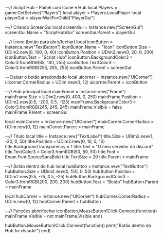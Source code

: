 --// Script Hub - Painel com Ícone e Hub
local Players = game:GetService("Players")
local player = Players.LocalPlayer
local playerGui = player:WaitForChild("PlayerGui")

--// Criando ScreenGui
local screenGui = Instance.new("ScreenGui")
screenGui.Name = "ScriptHubGui"
screenGui.Parent = playerGui

--// Ícone (botão para abrir/fechar)
local iconButton = Instance.new("TextButton")
iconButton.Name = "Icon"
iconButton.Size = UDim2.new(0, 100, 0, 40)
iconButton.Position = UDim2.new(0, 20, 0, 200)
iconButton.Text = "Script Hub"
iconButton.BackgroundColor3 = Color3.fromRGB(65, 130, 255)
iconButton.TextColor3 = Color3.fromRGB(255, 255, 255)
iconButton.Parent = screenGui

-- Deixar o botão arredondado
local uicorner = Instance.new("UICorner")
uicorner.CornerRadius = UDim.new(0, 12)
uicorner.Parent = iconButton

--// Hub principal
local mainFrame = Instance.new("Frame")
mainFrame.Size = UDim2.new(0, 400, 0, 250)
mainFrame.Position = UDim2.new(0.5, -200, 0.5, -125)
mainFrame.BackgroundColor3 = Color3.fromRGB(245, 245, 245)
mainFrame.Visible = false
mainFrame.Parent = screenGui

local mainCorner = Instance.new("UICorner")
mainCorner.CornerRadius = UDim.new(0, 12)
mainCorner.Parent = mainFrame

--// Título
local title = Instance.new("TextLabel")
title.Size = UDim2.new(1, -20, 0, 50)
title.Position = UDim2.new(0, 10, 0, 10)
title.BackgroundTransparency = 1
title.Text = "O meu servidor do discord"
title.TextColor3 = Color3.fromRGB(50, 50, 50)
title.Font = Enum.Font.SourceSansBold
title.TextSize = 20
title.Parent = mainFrame

--// Botão dentro do hub
local hubButton = Instance.new("TextButton")
hubButton.Size = UDim2.new(0, 150, 0, 50)
hubButton.Position = UDim2.new(0.5, -75, 0.5, -25)
hubButton.BackgroundColor3 = Color3.fromRGB(200, 200, 200)
hubButton.Text = "Botão"
hubButton.Parent = mainFrame

local hubCorner = Instance.new("UICorner")
hubCorner.CornerRadius = UDim.new(0, 12)
hubCorner.Parent = hubButton

--// Funções abrir/fechar
iconButton.MouseButton1Click:Connect(function()
    mainFrame.Visible = not mainFrame.Visible
end)

hubButton.MouseButton1Click:Connect(function()
    print("Botão dentro do Hub foi clicado!")
end)
